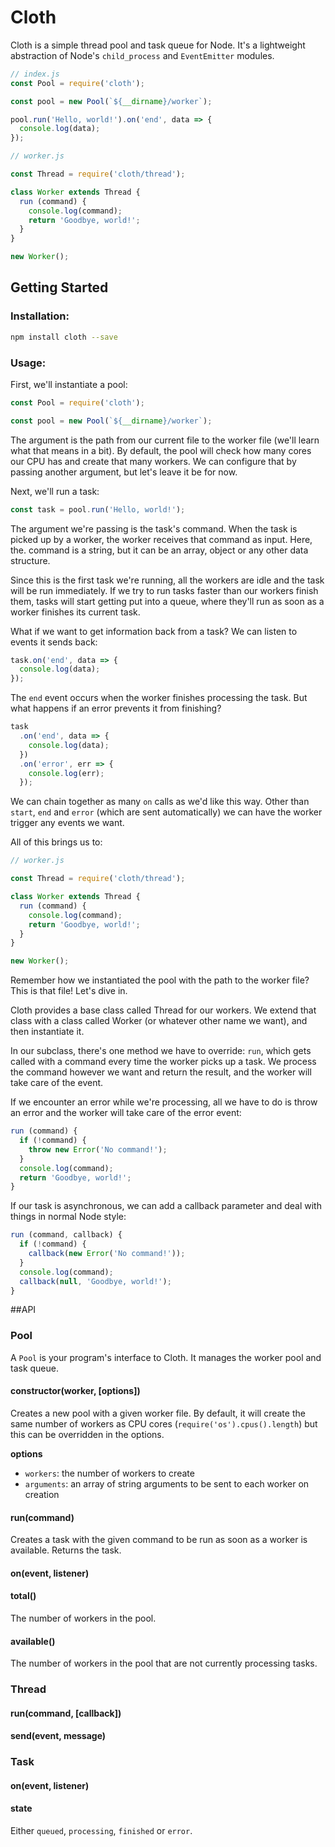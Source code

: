 # Cloth

Cloth is a simple thread pool and task queue for Node. It's a lightweight abstraction of Node's `child_process` and `EventEmitter` modules.

```javascript
// index.js 
const Pool = require('cloth');

const pool = new Pool(`${__dirname}/worker`);

pool.run('Hello, world!').on('end', data => {
  console.log(data);
});
```

```javascript
// worker.js

const Thread = require('cloth/thread');

class Worker extends Thread {
  run (command) {
    console.log(command);
    return 'Goodbye, world!';
  }
}

new Worker();
```

## Getting Started

### Installation:

```bash
npm install cloth --save
```

### Usage:

First, we'll instantiate a pool:

```javascript
const Pool = require('cloth');

const pool = new Pool(`${__dirname}/worker`);
```

The argument is the path from our current file to the worker file (we'll learn what that means in a bit). By default, the pool will check how many cores our CPU has and create that many workers. We can configure that by passing another argument, but let's leave it be for now.

Next, we'll run a task:

```javascript
const task = pool.run('Hello, world!');
```

The argument we're passing is the task's command. When the task is picked up by a worker, the worker receives that command as input. Here, the. command is a string, but it can be an array, object or any other data structure.

Since this is the first task we're running, all the workers are idle and the task will be run immediately. If we try to run tasks faster than our workers finish them, tasks will start getting put into a queue, where they'll run as soon as a worker finishes its current task.

What if we want to get information back from a task? We can listen to events it sends back:

```javascript
task.on('end', data => {
  console.log(data);
});
```

The `end` event occurs when the worker finishes processing the task. But what happens if an error prevents it from finishing?

```javascript
task
  .on('end', data => {
    console.log(data);
  })
  .on('error', err => {
    console.log(err);
  });
```

We can chain together as many `on` calls as we'd like this way. Other than `start`, `end` and `error` (which are sent automatically) we can have the worker trigger any events we want.

All of this brings us to:

```javascript
// worker.js

const Thread = require('cloth/thread');

class Worker extends Thread {
  run (command) {
    console.log(command);
    return 'Goodbye, world!';
  }
}

new Worker();
```

Remember how we instantiated the pool with the path to the worker file? This is that file! Let's dive in.

Cloth provides a base class called Thread for our workers. We extend that class with a class called Worker (or whatever other name we want), and then instantiate it.

In our subclass, there's one method we have to override: `run`, which gets called with a command every time the worker picks up a task. We process the command however we want and return the result, and the worker will take care of the event.

If we encounter an error while we're processing, all we have to do is throw an error and the worker will take care of the error event:

```javascript
run (command) {
  if (!command) {
    throw new Error('No command!');
  }
  console.log(command);
  return 'Goodbye, world!';
}
```

If our task is asynchronous, we can add a callback parameter and deal with things in normal Node style:

```javascript
run (command, callback) {
  if (!command) {
    callback(new Error('No command!'));
  }
  console.log(command);
  callback(null, 'Goodbye, world!');
}
```

##API

### Pool

A `Pool` is your program's interface to Cloth. It manages the worker pool and task queue.

#### constructor(worker, [options])

Creates a new pool with a given worker file. By default, it will create the same number of workers as CPU cores (`require('os').cpus().length`) but this can be overridden in the options.

**options**

- `workers`: the number of workers to create
- `arguments`: an array of string arguments to be sent to each worker on creation

#### run(command)

Creates a task with the given command to be run as soon as a worker is available. Returns the task.

#### on(event, listener)

#### total()

The number of workers in the pool.

#### available()

The number of workers in the pool that are not currently processing tasks.

### Thread

#### run(command, [callback])

#### send(event, message)

### Task

#### on(event, listener)

#### state

Either `queued`, `processing`, `finished` or `error`.
